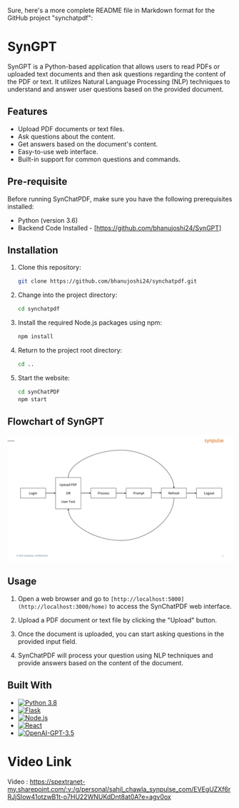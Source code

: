 Sure, here's a more complete README file in Markdown format for the GitHub project "synchatpdf":

# SynGPT

SynGPT is a Python-based application that allows users to read PDFs or uploaded text documents and then ask questions regarding the content of the PDF or text. It utilizes Natural Language Processing (NLP) techniques to understand and answer user questions based on the provided document.

## Features

- Upload PDF documents or text files.
- Ask questions about the content.
- Get answers based on the document's content.
- Easy-to-use web interface.
- Built-in support for common questions and commands.

## Pre-requisite
Before running SynChatPDF, make sure you have the following prerequisites installed:

- Python (version 3.6)
- Backend Code Installed - [https://github.com/bhanujoshi24/SynGPT]


## Installation

1. Clone this repository:

   ```bash
   git clone https://github.com/bhanujoshi24/synchatpdf.git
   ```
2. Change into the project directory:

   ```bash
   cd synchatpdf
   ```
3. Install the required Node.js packages using npm:

   ```bash
   npm install
   ```
4. Return to the project root directory:

   ```bash
   cd ..
   ```
5. Start the website:

   ```bash
   cd synChatPDF
   npm start
   ```
## Flowchart of SynGPT
![Flowchart](https://github.com/SahilKchawla/syn2/blob/main/Readme%20syn2.png)

## Usage

1. Open a web browser and go to `[http://localhost:5000](http://localhost:3000/home)` to access the SynChatPDF web interface.

2. Upload a PDF document or text file by clicking the "Upload" button.

3. Once the document is uploaded, you can start asking questions in the provided input field.

4. SynChatPDF will process your question using NLP techniques and provide answers based on the content of the document.

## Built With

- [![Python 3.8](https://img.shields.io/badge/python-3.6-blue.svg)](https://www.python.org/downloads/release/python-360/)
- [![Flask](https://img.shields.io/badge/flask-2.3.2-orange.svg)](https://flask.palletsprojects.com/en/2.1.x/)
- [![Node.js](https://img.shields.io/badge/node.js-18.17.1-green.svg)](https://nodejs.org/)
- [![React](https://img.shields.io/badge/react-18.2.0-red.svg)](https://reactjs.org/)
- [![OpenAI-GPT-3.5](https://img.shields.io/badge/openAI-0.27.8-yellow.svg)](https://openai.com/)

# Video Link
Video : https://spextranet-my.sharepoint.com/:v:/g/personal/sahil_chawla_synpulse_com/EVEgUZXf6rRJjSIow41otzwB1t-o7HU22WNUKdDnt8at0A?e=agv0ox

